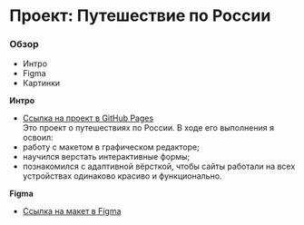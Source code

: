 # Проект: Путешествие по России
### Обзор
* Интро
* Figma
* Картинки

**Интро**
* [Ссылка на проект в GitHub Pages](https://danielermal.github.io/russian-travel/index.html)  
Это проект о путешествиях по России. В ходе его выполнения я освоил: 
* работу с макетом в графическом редакторе;
* научился верстать интерактивные формы;
* познакомился с адаптивной вёрсткой, чтобы сайты работали на всех устройствах одинаково красиво и функционально.

**Figma**

* [Ссылка на макет в Figma](https://www.figma.com/file/5S2WSbEFL6awjVWJ0NWL8Q/Sprint-3_-Russia-_-desktop-mobile?node-id=28503%3A0)
